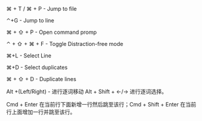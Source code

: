 ⌘ + T / ⌘ + P - Jump to file

⌃+G - Jump to line

⌘ + ⇧ + P - Open command promp

⌃ + ⇧ + ⌘ + F - Toggle Distraction-free mode

⌘+L - Select Line

⌘+D - Select duplicates

⌘ + ⇧ + D - Duplicate lines

Alt +(Left/Right) - 进行逐词移动
Alt + Shift + ←/→ 进行逐词选择。

Cmd + Enter 在当前行下面新增一行然后跳至该行；Cmd + Shift + Enter 在当前行上面增加一行并跳至该行。
